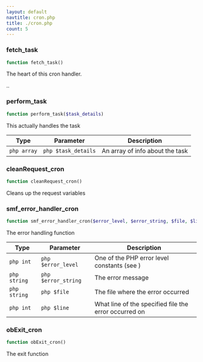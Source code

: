 ```yaml
---
layout: default
navtitle: cron.php
title: ./cron.php
count: 5
---
```


### fetch_task

```php
function fetch_task()
```
The heart of this cron handler.

..

### perform_task

```php
function perform_task($task_details)
```
This actually handles the task



Type|Parameter|Description
---|---|---
`php array`|`php $task_details`|An array of info about the task

### cleanRequest_cron

```php
function cleanRequest_cron()
```
Cleans up the request variables



### smf_error_handler_cron

```php
function smf_error_handler_cron($error_level, $error_string, $file, $line)
```
The error handling function



Type|Parameter|Description
---|---|---
`php int`|`php $error_level`|One of the PHP error level constants (see )
`php string`|`php $error_string`|The error message
`php string`|`php $file`|The file where the error occurred
`php int`|`php $line`|What line of the specified file the error occurred on

### obExit_cron

```php
function obExit_cron()
```
The exit function



